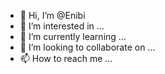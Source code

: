 - 👋 Hi, I’m @Enibi
- 👀 I’m interested in ...
- 🌱 I’m currently learning ...
- 💞️ I’m looking to collaborate on ...
- 📫 How to reach me ...

<!---
Enibi/Enibi is a ✨ special ✨ repository because its `README.md` (this file) appears on your GitHub profile.
You can click the Preview link to take a look at your changes.
--->
